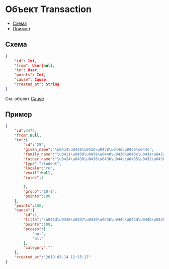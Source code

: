 # Объект Transaction

- [Схема](#scheme)
- [Пример](#example)

<a name="scheme"></a>
## Схема

```json
{
    "id": Int,
    "from": User|null,
    "to": User,
    "points": Int,
    "cause": Cause,
    "created_at": String
}
```

См. объект [Cause](cause)

<a name="example"></a>
## Пример

```json
{  
    "id":3474,
    "from":null,
    "to":{  
        "id":"25",
        "given_name":"\u0414\u0430\u043d\u0438\u044d\u043b\u044c",
        "family_name":"\u0411\u0430\u0439\u0440\u0430\u043c\u043e\u0432",
        "father_name":"\u0424\u0430\u0438\u043b\u044c\u0435\u0432\u0438\u0447",
        "type":"student",
        "locale":"ru",
        "email":null,
        "roles":[  

        ],
        "group":"10-1",
        "points":100
    },
    "points":100,
    "cause":{  
        "id":1,
        "title":"\u041d\u0430\u0447\u0430\u043b\u044c\u043d\u044b\u0435 \u0431\u0430\u043b\u043b\u044b",
        "points":100,
        "access":[  
            "not",
            "all"
        ],
        "category":""
    },
    "created_at":"2019-03-14 12:25:17"
}
```
